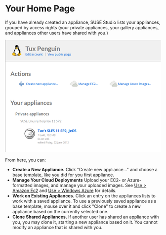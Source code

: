 # Your Home Page

If you have already created an appliance, SUSE Studio lists your
appliances, grouped by access rights (your private appliances, your
gallery appliances, and appliances other users have shared with you.)

![Studio Home - Your appliances](studio-home-online.png)

From here, you can:

* **Create a New Appliance.** Click "Create new appliance..." and choose
  a base template, like you did for you first appliance.
* **Manage Your Cloud Deployments** Upload your EC2- or Azure-formatted
  images, and manage your uploaded images.  See [Use > Amazon Ec2] and
  [Use > Windows Azure] for details.
* **Work on Existing Appliances.** Click an entry on the appliances
  lists to work with a saved appliance. To use a previously saved
  appliance as a base template, mouse over it and click "Clone" to
  create a new appliance based on the currently selected one.
* **Clone Shared Appliances.** If another user has shared an appliance
  with you, you may clone it, starting a new appliance based on it. You
  cannot modify an appliance that is shared with you.

[Use > Amazon Ec2]:    ../use/amazon-ec2.html
[Use > Windows Azure]: ../use/windows-azure.html
